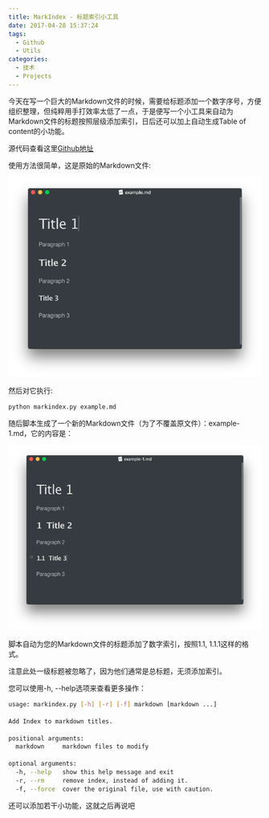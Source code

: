 ```yaml
---
title: MarkIndex - 标题索引小工具
date: 2017-04-28 15:37:24
tags: 
  - Github
  - Utils
categories:
  - 技术
  - Projects
---
```


今天在写一个巨大的Markdown文件的时候，需要给标题添加一个数字序号，方便组织整理，但纯粹用手打效率太低了一点，于是便写一个小工具来自动为Markdown文件的标题按照层级添加索引，日后还可以加上自动生成Table of content的小功能。

<!-- more -->

源代码查看这里[Github地址](https://github.com/AZLisme/markindex)

使用方法很简单，这是原始的Markdown文件:

![origin](https://github.com/AZLisme/markindex/raw/master/img/before.png)

然后对它执行:

```bash
python markindex.py example.md
```

随后脚本生成了一个新的Markdown文件（为了不覆盖原文件）：example-1.md，它的内容是：

![after](https://github.com/AZLisme/markindex/raw/master/img/after.png)

脚本自动为您的Markdown文件的标题添加了数字索引，按照1.1, 1.1.1这样的格式。

注意此处一级标题被忽略了，因为他们通常是总标题，无须添加索引。

您可以使用-h, --help选项来查看更多操作：

```bash
usage: markindex.py [-h] [-r] [-f] markdown [markdown ...]

Add Index to markdown titles.

positional arguments:
  markdown     markdown files to modify

optional arguments:
  -h, --help   show this help message and exit
  -r, --rm     remove index, instead of adding it.
  -f, --force  cover the original file, use with caution.
```

还可以添加若干小功能，这就之后再说吧